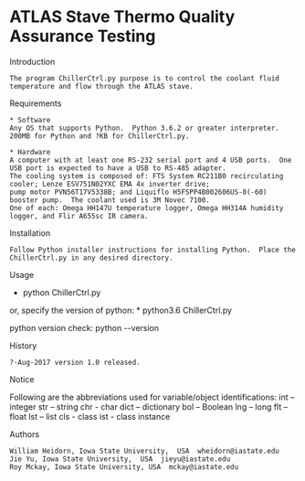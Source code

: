 #							                  ATLAS Stave Thermo Quality Assurance Testing

Introduction

	The program ChillerCtrl.py purpose is to control the coolant fluid temperature and flow through the ATLAS stave.  

Requirements
	
	* Software
	Any OS that supports Python.  Python 3.6.2 or greater interpreter.  200MB for Python and ?KB for ChillerCtrl.py. 
	
	* Hardware
	A computer with at least one RS-232 serial port and 4 USB ports.  One USB port is expected to have a USB to RS-485 adapter.
	The cooling system is composed of: FTS System RC211B0 recirculating cooler; Lenze ESV751N02YXC EMA 4x inverter drive;
	pump motor PVN56T17V5338B; and Liquiflo H5FSPP4B002606US-8(-60) booster pump.  The coolant used is 3M Novec 7100. 
	One of each: Omega HH147U temperature logger, Omega HH314A humidity logger, and Flir A655sc IR camera.

Installation

	Follow Python installer instructions for installing Python.  Place the ChillerCtrl.py in any desired directory.
	
Usage

  * python ChillerCtrl.py

  or, specify the version of python:
	* python3.6 ChillerCtrl.py

  python version check: python --version
	
History

	?-Aug-2017 version 1.0 released.

Notice
 
  Following are the abbreviations used for variable/object identifications:
    int – integer
    str – string
    chr - char
    dict – dictionary
    bol – Boolean
    lng – long
    flt – float
    lst – list
    cls - class
    ist - class instance


Authors

	William Heidorn, Iowa State University,  USA  wheidorn@iastate.edu
	Jie Yu, Iowa State University,  USA  jieyu@iastate.edu
	Roy Mckay, Iowa State University, USA  mckay@iastate.edu
